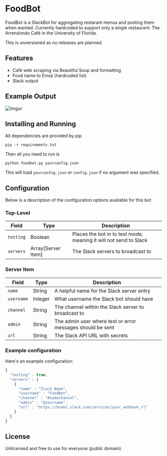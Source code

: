 # FoodBot
FoodBot is a SlackBot for aggregating restarant menus and posting them when wanted.
Currently hardcoded to support only a single restaurant: The Arrendondo Café in the University of Florida.

This is unversioned as no releases are planned.

## Features
* Café web scraping via Beautiful Soup and formatting
* Food name to Emoji (hardcoded list)
* Slack output

## Example Output

![Imgur](https://i.imgur.com/lLo9dyN.png)

## Installing and Running

All dependencies are provided by pip

```
pip -r requirements.txt
```

Then all you need to run is

```
python foodbot.py yourconfig.json
```

This will load `yourconfig.json` or `config.json` if no argument was specified.

## Configuration
Below is a description of the configuration options available for this bot

### Top-Level
| Field          | Type                | Description  |
| ---------------|---------------------|--------------|
| `testing`      | Boolean             | Places the bot in to test mode, meaning it will not send to Slack |
| `servers`      | Array[Server Item]  | The Slack servers to broadcast to |

### Server Item
| Field         | Type        | Description  |
| ------------- |-------------|--------------|
| `name`        | String      | A helpful name for the Slack server entry |
| `username`    | Integer     | What username the Slack bot should have |
| `channel`     | String      | The channel within the Slack server to broadcast to |
| `admin`       | String      | The admin user where test or error messages should be sent |
| `url`         | String      | The Slack API URL with secrets |

### Example configuration

Here's an example configuration:

```javascript
{
  "testing" : true,
  "servers" : [
    {
      "name" : "Slack Name",
      "username" : "FoodBot",
      "channel" : "#somechannel",
      "admin" : "@yourname",
      "url" : "https://hooks.slack.com/services/your_webhook_rl"
    }
  ]
}
```

## License
Unlicensed and free to use for everyone (public domain).
